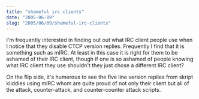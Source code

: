 ```yaml
--- 
title: "shameful irc clients"
date: "2005-06-09"
slug: "2005/06/09/shameful-irc-clients"
---
```

I'm frequently interested in finding out out what IRC client people use when I notice that they disable CTCP version replies.  Frequently  I find that it is something such as mIRC.  At least in this case it is right for them to be ashamed of their IRC client, though if one is so ashamed of people knowing what IRC client they use shouldn't they just chose a different IRC client?

On the flip side, it's humerous to see the five line version replies from skript kliddies using mIRC whom are quite proud of not only their client but all of the attack, counter-attack, and counter-counter attack scripts.
